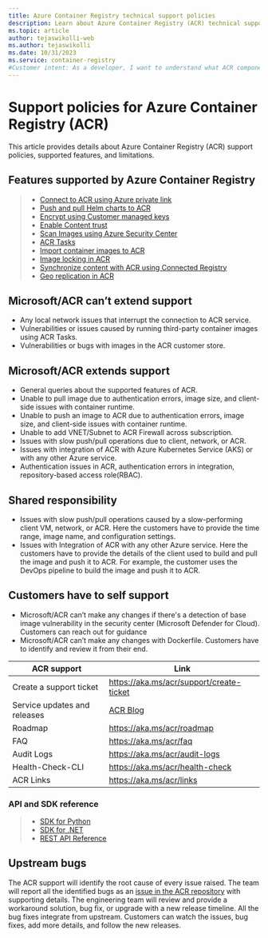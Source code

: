 ```yaml
---
title: Azure Container Registry technical support policies
description: Learn about Azure Container Registry (ACR) technical support policies
ms.topic: article
author: tejaswikolli-web
ms.author: tejaswikolli
ms.date: 10/31/2023
ms.service: container-registry
#Customer intent: As a developer, I want to understand what ACR components I need to manage, what components are managed by Microsoft.
---
```


# Support policies for Azure Container Registry (ACR)

This article provides details about Azure Container Registry (ACR) support policies, supported features, and limitations.

## Features supported by Azure Container Registry

>* [Connect to ACR using Azure private link](container-registry-private-link.md)
>* [Push and pull Helm charts to ACR](container-registry-helm-repos.md)
>* [Encrypt using Customer managed keys](tutorial-enable-customer-managed-keys.md)
>* [Enable Content trust](container-registry-content-trust.md)
>* [Scan Images using Azure Security Center](../defender-for-cloud/defender-for-container-registries-introduction.md)
>* [ACR Tasks](./container-registry-tasks-overview.md)
>* [Import container images to ACR](container-registry-import-images.md)
>* [Image locking in ACR](container-registry-image-lock.md)
>* [Synchronize content with ACR using Connected Registry](intro-connected-registry.md)
>* [Geo replication in ACR](container-registry-geo-replication.md)

## Microsoft/ACR can’t extend support 

* Any local network issues that interrupt the connection to ACR service. 
* Vulnerabilities or issues caused by running third-party container images using ACR Tasks.
* Vulnerabilities or bugs with images in the ACR customer store. 

## Microsoft/ACR extends support 

* General queries about the supported features of ACR.  
* Unable to pull image due to authentication errors, image size, and client-side issues with container runtime.
* Unable to push an image to ACR due to authentication errors, image size, and client-side issues with container runtime.
* Unable to add VNET/Subnet to ACR Firewall across subscription.
* Issues with slow push/pull operations due to client, network, or ACR.
* Issues with integration of ACR with Azure Kubernetes Service (AKS) or with any other Azure service.
* Authentication issues in ACR, authentication errors in integration, repository-based access role(RBAC). 

## Shared responsibility

* Issues with slow push/pull operations caused by a slow-performing client VM, network, or ACR. Here the customers have to provide the time range, image name, and configuration settings.
* Issues with Integration of ACR with any other Azure service. Here the customers have to provide the details of the client used to build and pull the image and push it to ACR. For example, the customer uses the DevOps pipeline to build the image and push it to ACR.

## Customers have to self support
 
* Microsoft/ACR can’t make any changes if there's a detection of base image vulnerability in the security center (Microsoft Defender for Cloud). Customers can reach out for guidance
* Microsoft/ACR can’t make any changes with Dockerfile. Customers have to identify and review it from their end.  

| ACR support                  | Link                                                                       |
| ---------------------------- | -------------------------------------------------------------------------- |
| Create a support ticket      | https://aka.ms/acr/support/create-ticket                                   |
| Service updates and releases | [ACR Blog](https://azure.microsoft.com/blog/tag/azure-container-registry/) |
| Roadmap                      | https://aka.ms/acr/roadmap                                                 |
| FAQ                          | https://aka.ms/acr/faq                                                     |
| Audit Logs                   | https://aka.ms/acr/audit-logs                                              |
| Health-Check-CLI             | https://aka.ms/acr/health-check                                            |
| ACR Links                    | https://aka.ms/acr/links                                                   |
### API and SDK reference

>* [SDK for Python](https://pypi.org/project/azure-mgmt-containerregistry/)
>* [SDK for .NET](https://www.nuget.org/packages/Azure.Containers.ContainerRegistry)
>* [REST API Reference](/rest/api/containerregistry/)

## Upstream bugs

The ACR support will identify the root cause of every issue raised. The team will report all the identified bugs as an [issue in the ACR repository](https://github.com/Azure/acr/issues) with supporting details. The engineering team will review and provide a workaround solution, bug fix, or upgrade with a new release timeline. All the bug fixes integrate from upstream.
Customers can watch the issues, bug fixes, add more details, and follow the new releases.